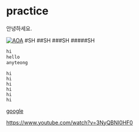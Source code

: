 # practice

안녕하세요.

[![AOA](https://i.ytimg.com/vi/xdSefZHMla8/maxresdefault.jpg)](https://youtu.be/3NyQBNI0HF0)
#SH
##SH
###SH
#####SH


```css
hi
hello
anyteong
```

~~~~
hi
hi
hi
hi
hi
hi
~~~~


[google](https://drive.google.com/file/d/0B5dltc1Pk1AJTUtERHUtcGMxOWs/view?usp=sharing)

  <https://www.youtube.com/watch?v=3NyQBNI0HF0>
